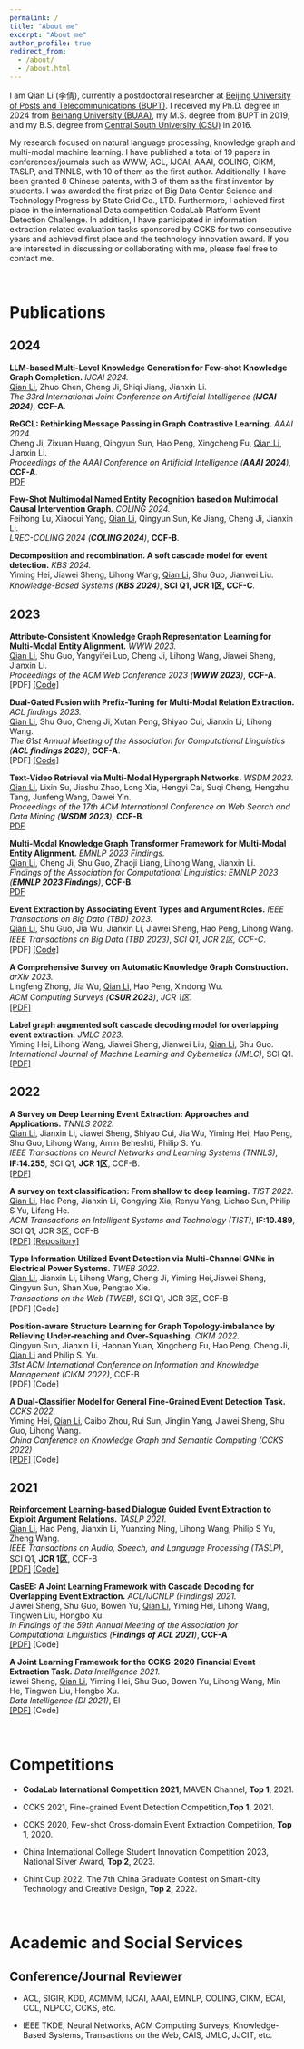 ```yaml
---
permalink: /
title: "About me"
excerpt: "About me"
author_profile: true
redirect_from: 
  - /about/
  - /about.html
---
```



I am Qian Li (李倩), currently a postdoctoral researcher at [Beijing University of Posts and Telecommunications (BUPT)](https://www.bupt.edu.cn/). I received my Ph.D. degree in 2024 from [Beihang University (BUAA)](https://buaa.edu.cn/), my M.S. degree from BUPT in 2019, and my B.S. degree from [Central South University (CSU)](https://www.csu.edu.cn/) in 2016.

My research focused on natural language processing, knowledge graph and multi-modal machine learning. I have published a total of 19 papers in conferences/journals such as WWW, ACL, IJCAI, AAAI, COLING, CIKM, TASLP, and TNNLS, with 10 of them as the first author. Additionally, I have been granted 8 Chinese patents, with 3 of them as the first inventor by students. I was awarded the first prize of Big Data Center Science and Technology Progress by State Grid Co., LTD. Furthermore, I achieved first place in the international Data competition CodaLab Platform Event Detection Challenge. In addition, I have participated in information extraction related evaluation tasks sponsored by CCKS for two consecutive years and achieved first place and the technology innovation award. If you are interested in discussing or collaborating with me, please feel free to contact me.


<br>

# Publications


## 2024
**LLM-based Multi-Level Knowledge Generation for Few-shot Knowledge Graph Completion.** *IJCAI 2024.*<br>
<u>Qian Li</u>, Zhuo Chen, Cheng Ji, Shiqi Jiang, Jianxin Li.<br>
*The 33rd International Joint Conference on Artificial Intelligence (**IJCAI 2024**)*, **CCF-A**.<br>


**ReGCL: Rethinking Message Passing in Graph Contrastive Learning.** *AAAI 2024.*<br>
Cheng Ji, Zixuan Huang, Qingyun Sun, Hao Peng, Xingcheng Fu, <u>Qian Li</u>, Jianxin Li.<br>
*Proceedings of the AAAI Conference on Artificial Intelligence (**AAAI 2024**)*, **CCF-A**.<br>
[PDF]((https://dl.acm.org/doi/abs/10.1145/3616855.3635757](https://ojs.aaai.org/index.php/AAAI/article/view/28698)))

**Few-Shot Multimodal Named Entity Recognition based on Multimodal Causal Intervention Graph.** *COLING 2024.*<br>
Feihong Lu, Xiaocui Yang, <u>Qian Li</u>, Qingyun Sun, Ke Jiang, Cheng Ji, Jianxin Li.<br>
*LREC-COLING 2024 (**COLING 2024**)*, **CCF-B**.<br>


**Decomposition and recombination. A soft cascade model for event detection.** *KBS 2024.*<br>
Yiming Hei, Jiawei Sheng, Lihong Wang, <u>Qian Li</u>, Shu Guo, Jianwei Liu.<br>
*Knowledge-Based Systems (**KBS 2024**)*, **SCI Q1, JCR 1区, CCF-C**.<br>


## 2023

**Attribute-Consistent Knowledge Graph Representation Learning for Multi-Modal Entity Alignment.** *WWW 2023.*<br>
<u>Qian Li</u>, Shu Guo, Yangyifei Luo, Cheng Ji, Lihong Wang, Jiawei Sheng, Jianxin Li.<br>
*Proceedings of the ACM Web Conference 2023 (**WWW 2023**)*, **CCF-A**.<br>
[PDF]
[[Code]](https://github.com/xiaoqian19940510/ACK-MMEA)


**Dual-Gated Fusion with Prefix-Tuning for Multi-Modal Relation Extraction.** *ACL findings 2023.*<br>
<u>Qian Li</u>, Shu Guo, Cheng Ji, Xutan Peng, Shiyao Cui, Jianxin Li, Lihong Wang.<br>
*The 61st Annual Meeting of the Association for Computational Linguistics (**ACL findings 2023**)*, **CCF-A**.<br>
[PDF]
[[Code]](https://github.com/xiaoqian19940510/DGF-PT)

**Text-Video Retrieval via Multi-Modal Hypergraph Networks.** *WSDM 2023.*<br>
<u>Qian Li</u>, Lixin Su, Jiashu Zhao, Long Xia, Hengyi Cai, Suqi Cheng, Hengzhu Tang, Junfeng Wang, Dawei Yin.<br>
*Proceedings of the 17th ACM International Conference on Web Search and Data Mining (**WSDM 2023**)*, **CCF-B**.<br>
[PDF]((https://dl.acm.org/doi/abs/10.1145/3616855.3635757))


**Multi-Modal Knowledge Graph Transformer Framework for Multi-Modal Entity Alignment.** *EMNLP 2023 Findings.*<br>
<u>Qian Li</u>, Cheng Ji, Shu Guo, Zhaoji Liang, Lihong Wang, Jianxin Li.<br>
*Findings of the Association for Computational Linguistics: EMNLP 2023 (**EMNLP 2023 Findings**)*, **CCF-B**.<br>
[PDF](https://aclanthology.org/2023.findings-emnlp.70/)



**Event Extraction by Associating Event Types and Argument Roles.** *IEEE Transactions on Big Data (TBD) 2023.*<br>
<u>Qian Li</u>, Shu Guo, Jia Wu, Jianxin Li, Jiawei Sheng, Hao Peng, Lihong Wang.<br>
*IEEE Transactions on Big Data (TBD 2023)*, *SCI Q1, JCR 2区, CCF-C*.<br>
[PDF]
[[Code]](https://github.com/xiaoqian19940510)



**A Comprehensive Survey on Automatic Knowledge Graph Construction.** *arXiv 2023.*<br>
Lingfeng Zhong, Jia Wu, <u>Qian Li</u>, Hao Peng, Xindong Wu.<br>
*ACM Computing Surveys (**CSUR 2023**)*, *JCR 1区*.<br>
[[PDF]](https://arxiv.org/abs/2302.05019)

**Label graph augmented soft cascade decoding model for overlapping event extraction.** *JMLC 2023.*<br>
Yiming Hei, Lihong Wang, Jiawei Sheng, Jianwei Liu, <u>Qian Li</u>, Shu Guo.<br>
*International Journal of Machine Learning and Cybernetics (JMLC)*, SCI Q1.<br>
[[PDF]](https://ieeexplore.ieee.org/abstract/document/9927311/)


## 2022

**A Survey on Deep Learning Event Extraction: Approaches and Applications.** *TNNLS 2022.*<br>
<u>Qian Li</u>, Jianxin Li, Jiawei Sheng, Shiyao Cui, Jia Wu, Yiming Hei, Hao Peng, Shu Guo, Lihong Wang, Amin Beheshti, Philip S. Yu.<br>
*IEEE Transactions on Neural Networks and Learning Systems (TNNLS)*, **IF:14.255**, SCI Q1, **JCR 1区**, CCF-B.<br>
[[PDF]](https://ieeexplore.ieee.org/abstract/document/9927311/)

**A survey on text classification: From shallow to deep learning.** *TIST 2022.*<br>
<u>Qian Li</u>, Hao Peng, Jianxin Li, Congying Xia, Renyu Yang, Lichao Sun, Philip S Yu, Lifang He. <br>
*ACM Transactions on Intelligent Systems and Technology (TIST)*, **IF:10.489**, SCI Q1, JCR 3区, CCF-B<br>
[[PDF]](https://dl.acm.org/doi/abs/10.1145/3495162)
[[Repository]](https://github.com/xiaoqian19940510/text-classification-surveys)

**Type Information Utilized Event Detection via Multi-Channel GNNs in Electrical Power Systems.** *TWEB 2022.*<br>
<u>Qian Li</u>, Jianxin Li, Lihong Wang, Cheng Ji, Yiming Hei,Jiawei Sheng, Qingyun Sun, Shan Xue, Pengtao Xie.<br>
*Transactions on the Web (TWEB)*, SCI Q1, JCR 3区, CCF-B<br>
[PDF]
[Code]

**Position-aware Structure Learning for Graph Topology-imbalance by Relieving Under-reaching and Over-Squashing.** *CIKM 2022.*<br>
Qingyun Sun, Jianxin Li, Haonan Yuan, Xingcheng Fu, Hao Peng, Cheng Ji, <u>Qian Li</u> and Philip S. Yu.<br>
*31st ACM International Conference on Information and Knowledge Management (CIKM 2022)*, CCF-B<br>
[PDF]
[Code]

**A Dual-Classifier Model for General Fine-Grained Event Detection Task.** *CCKS 2022.*<br>
Yiming Hei, <u>Qian Li</u>, Caibo Zhou, Rui Sun, Jinglin Yang, Jiawei Sheng, Shu Guo, Lihong Wang.<br>
*China Conference on Knowledge Graph and Semantic Computing (CCKS 2022)*<br>
[[PDF]](https://link.springer.com/chapter/10.1007/978-981-19-0713-5_3)
[Code]


## 2021

**Reinforcement Learning-based Dialogue Guided Event Extraction to Exploit Argument Relations.** *TASLP 2021.*<br>
<u>Qian Li</u>, Hao Peng, Jianxin Li, Yuanxing Ning, Lihong Wang, Philip S Yu, Zheng Wang.<br>
*IEEE Transactions on Audio, Speech, and Language Processing (TASLP)*, SCI Q1, **JCR 1区**, CCF-B<br>
[[PDF]](https://ieeexplore.ieee.org/abstract/document/9664363)
[[Code]](https://github.com/xiaoqian19940510/TASLP-EAREE)

**CasEE: A Joint Learning Framework with Cascade Decoding for Overlapping Event Extraction.** *ACL/IJCNLP (Findings) 2021.*<br>
Jiawei Sheng, Shu Guo, Bowen Yu, <u>Qian Li</u>, Yiming Hei, Lihong Wang, Tingwen Liu, Hongbo Xu.<br>
*In Findings of the 59th Annual Meeting of the Association for Computational Linguistics (**Findings of ACL 2021**)*, **CCF-A**<br>
[[PDF]](https://aclanthology.org/2021.findings-acl.14/)
[Code]

**A Joint Learning Framework for the CCKS-2020 Financial Event Extraction Task.** *Data Intelligence 2021.*<br>
iawei Sheng, <u>Qian Li</u>, Yiming Hei, Shu Guo, Bowen Yu, Lihong Wang, Min He, Tingwen Liu, Hongbo Xu.<br>
*Data Intelligence (DI 2021)*, EI<br>
[[PDF]](https://direct.mit.edu/dint/article/3/3/444/100995/A-Joint-Learning-Framework-for-the-CCKS-2020)
[Code]



<br>

# Competitions

- **CodaLab International Competition 2021**, MAVEN Channel, **Top 1**, 2021.

- CCKS 2021, Fine-grained Event Detection Competition,**Top 1**, 2021. 

- CCKS 2020, Few-shot Cross-domain Event Extraction Competition, **Top 1**, 2020.

- China International College Student Innovation Competition 2023, National Silver Award, **Top 2**, 2023.

- Chint Cup 2022, The 7th China Graduate Contest on Smart-city Technology and Creative Design, **Top 2**, 2022.
  

<br>

# Academic and Social Services

## Conference/Journal Reviewer

- ACL, SIGIR, KDD, ACMMM, IJCAI,  AAAI, EMNLP, COLING, CIKM, ECAI, CCL, NLPCC, CCKS, etc.

- IEEE TKDE, Neural Networks, ACM Computing Surveys, Knowledge-Based Systems, Transactions on the Web, CAIS, JMLC, JJCIT, etc.

